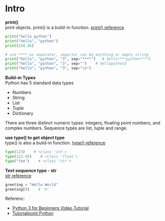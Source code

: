 Intro
====================================================
**print()**<br>
print objects. print() is a build-in function. [print() reference](https://docs.python.org/3.6/library/functions.html#print)
```python
print("hello python")
print("hello", "python")
print(234.56)

# use **** as separator, separtor can be anything or empty string
print("hello", "python", "3", sep="****")   # hello****python****3
print("hello", "python", "3", sep="")    # hellopython3
print("hello", "python", "3", sep="\n")
```
**Build-in Types**<br>
Python has 5 standard data types
* Numbers
* String
* List
* Tuple
* Dictionary

There are three distinct numeric types: integers, floating point numbers, and complex numbers.
Sequence types are list, tuple and range.

**use type() to get object type**<br> 
type() is also a build-in function. [type() reference](https://docs.python.org/3/library/functions.html#type)
```python
type(123)    # <class 'int'>
type(123.45)    # <class 'float'>
type("foo")    # <class 'str'>
```

**Text sequence type - str**<br>
[str reference](https://docs.python.org/3/library/stdtypes.html#text-sequence-type-str)
```python
greeting = "Hello World"
greeting[0]    # 'H'
```


Referenc:
* [Python 3 for Beginners Video Tutorial](https://www.safaribooksonline.com/library/view/python-3-for/12071LTPPY17/)
* [Tutorialpoint Python](https://www.tutorialspoint.com/python/index.htm)
